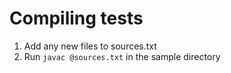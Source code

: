 # Compiling tests
1. Add any new files to sources.txt
2. Run `javac @sources.txt` in the sample directory